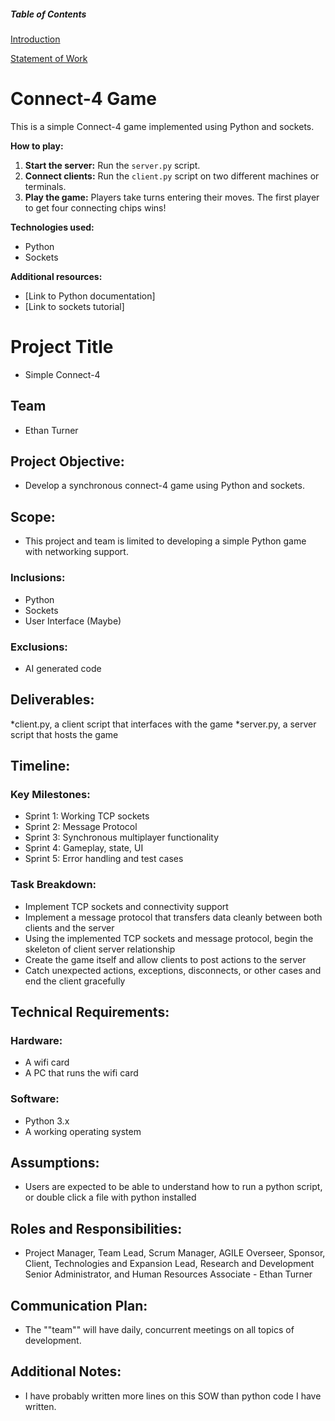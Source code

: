 ##### Table of Contents
[Introduction](#connect-4-game)

[Statement of Work](#project-title)

# Connect-4 Game

This is a simple Connect-4 game implemented using Python and sockets.

**How to play:**
1. **Start the server:** Run the `server.py` script.
2. **Connect clients:** Run the `client.py` script on two different machines or terminals.
3. **Play the game:** Players take turns entering their moves. The first player to get four connecting chips wins!

**Technologies used:**
* Python
* Sockets

**Additional resources:**
* [Link to Python documentation]
* [Link to sockets tutorial]

# Project Title

* Simple Connect-4

## Team

* Ethan Turner

## Project Objective:

* Develop a synchronous connect-4 game using Python and sockets.

## Scope:

* This project and team is limited to developing a simple Python game with networking support.

### Inclusions:

* Python
* Sockets 
* User Interface (Maybe)

### Exclusions:

* AI generated code

## Deliverables:

*client.py, a client script that interfaces with the game
*server.py, a server script that hosts the game

## Timeline:

### Key Milestones:

* Sprint 1: Working TCP sockets
* Sprint 2: Message Protocol 
* Sprint 3: Synchronous multiplayer functionality
* Sprint 4: Gameplay, state, UI
* Sprint 5: Error handling and test cases

### Task Breakdown:

* Implement TCP sockets and connectivity support
* Implement a message protocol that transfers data cleanly between both clients and the server
* Using the implemented TCP sockets and message protocol, begin the skeleton of client server relationship
* Create the game itself and allow clients to post actions to the server
* Catch unexpected actions, exceptions, disconnects, or other cases and end the client gracefully

## Technical Requirements:

### Hardware:

* A wifi card
* A PC that runs the wifi card

### Software:

* Python 3.x
* A working operating system

## Assumptions:

* Users are expected to be able to understand how to run a python script, or double click a file with python installed

## Roles and Responsibilities:

* Project Manager, Team Lead, Scrum Manager, AGILE Overseer, Sponsor, Client, Technologies and Expansion Lead, Research and Development Senior Administrator, and Human Resources Associate - Ethan Turner

## Communication Plan:

* The ""team"" will have daily, concurrent meetings on all topics of development.

## Additional Notes:

* I have probably written more lines on this SOW than python code I have written.

